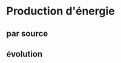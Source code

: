 # Production d'énergie

## par source

<Monde-ProdEner-Sources />

## évolution

<Monde-ProdEner-Evolution />
